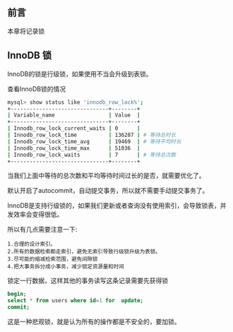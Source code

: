 ## 前言
本章将记录锁

 
## InnoDB 锁
InnoDB的锁是行级锁，如果使用不当会升级到表锁。

查看InnoDB锁的情况
```bash
mysql> show status like 'innodb_row_lock%';
+-------------------------------+--------+
| Variable_name                 | Value  |
+-------------------------------+--------+
| Innodb_row_lock_current_waits | 0      |
| Innodb_row_lock_time          | 136287 | # 等待总时长
| Innodb_row_lock_time_avg      | 19469  | # 等待平均时长
| Innodb_row_lock_time_max      | 51036  | 
| Innodb_row_lock_waits         | 7      | # 等待总次数
+-------------------------------+--------+
```
当我们上面中等待的总次数和平均等待时间过长的是否，就需要优化了。

默认开启了autocommit，自动提交事务，所以就不需要手动提交事务了。

InnoDB是支持行级锁的，如果我们更新或者查询没有使用索引，会导致锁表，并发效率会变得很低。

所以有几点需要注意一下:
```
1.合理的设计索引。
2.所有的数据检索都走索引，避免无索引导致行级锁升级为表锁。
3.尽可能的缩减检索范围，避免间隙锁
4.把大事务拆分成小事务，减少锁定资源量和时间
```

锁定一行数据，这样其他的事务读写这条记录需要先获得锁
```sql
begin;
select * from users where id=1 for  update;
commit;
```
这是一种悲观锁，就是认为所有的操作都是不安全的，要加锁。

